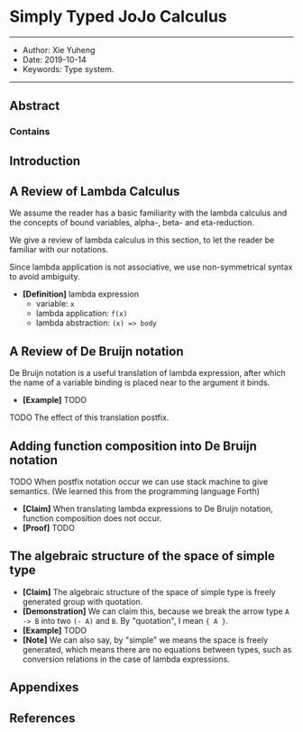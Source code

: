 # Simply Typed JoJo Calculus

------
- Author: Xie Yuheng
- Date: 2019-10-14
- Keywords: Type system.
------

## Abstract

### Contains

## Introduction

## A Review of Lambda Calculus

We assume the reader has a basic familiarity with the lambda calculus
and the concepts of bound variables, alpha-, beta- and eta-reduction.

We give a review of lambda calculus in this section,
to let the reader be familiar with our notations.

Since lambda application is not associative,
we use non-symmetrical syntax to avoid ambiguity.

- **[Definition]** lambda expression
  - variable: `x`
  - lambda application: `f(x)`
  - lambda abstraction: `(x) => body`

## A Review of De Bruijn notation

De Bruijn notation is a useful translation of lambda expression,
after which the name of a variable binding is placed near to the argument it binds.

- **[Example]** TODO

TODO The effect of this translation postfix.

## Adding function composition into De Bruijn notation

TODO When postfix notation occur we can use stack machine to give semantics.
(We learned this from the programming language Forth)

- **[Claim]** When translating lambda expressions to De Bruijn notation, function composition does not occur.
- **[Proof]** TODO

## The algebraic structure of the space of simple type

- **[Claim]** The algebraic structure of the space of simple type is freely generated group with quotation.
- **[Demonstration]** We can claim this, because we break the arrow type `A -> B` into two `(- A)` and `B`.
  By "quotation", I mean `{ A }`.
- **[Example]** TODO
- **[Note]** We can also say,
  by "simple" we means the space is freely generated,
  which means there are no equations between types,
  such as conversion relations in the case of lambda expressions.

## Appendixes

## References
